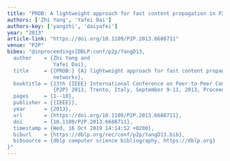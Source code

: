 ```yaml
---
title: "PROB: A lightweight approach for fast content propagation in P2P networks"
authors: ['Zhi Yang', 'Yafei Dai']
authors-key: ['yangzhi', 'daiyafei']
year: "2013"
article-link: "https://doi.org/10.1109/P2P.2013.6688711"
venue: "P2P"
bibex: "@inproceedings{DBLP:conf/p2p/YangD13,
  author    = {Zhi Yang and
               Yafei Dai},
  title     = {{PROB:} {A} lightweight approach for fast content propagation in {P2P}
               networks},
  booktitle = {13th {IEEE} International Conference on Peer-to-Peer Computing, {IEEE}
               {P2P} 2013, Trento, Italy, September 9-11, 2013, Proceedings},
  pages     = {1--10},
  publisher = {{IEEE}},
  year      = {2013},
  url       = {https://doi.org/10.1109/P2P.2013.6688711},
  doi       = {10.1109/P2P.2013.6688711},
  timestamp = {Wed, 16 Oct 2019 14:14:52 +0200},
  biburl    = {https://dblp.org/rec/conf/p2p/YangD13.bib},
  bibsource = {dblp computer science bibliography, https://dblp.org}
}"
---
```

